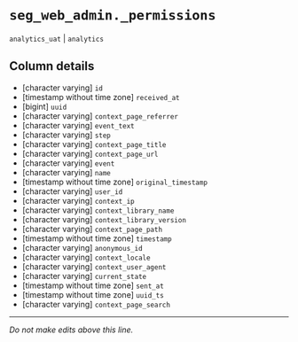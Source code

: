 # `seg_web_admin._permissions`
`analytics_uat` | `analytics`

## Column details
* [character varying] `id`
* [timestamp without time zone] `received_at`
* [bigint]    `uuid`
* [character varying] `context_page_referrer`
* [character varying] `event_text`
* [character varying] `step`
* [character varying] `context_page_title`
* [character varying] `context_page_url`
* [character varying] `event`
* [character varying] `name`
* [timestamp without time zone] `original_timestamp`
* [character varying] `user_id`
* [character varying] `context_ip`
* [character varying] `context_library_name`
* [character varying] `context_library_version`
* [character varying] `context_page_path`
* [timestamp without time zone] `timestamp`
* [character varying] `anonymous_id`
* [character varying] `context_locale`
* [character varying] `context_user_agent`
* [character varying] `current_state`
* [timestamp without time zone] `sent_at`
* [timestamp without time zone] `uuid_ts`
* [character varying] `context_page_search`

-------------------------------------------------------------------------------
*Do not make edits above this line.*
